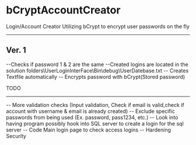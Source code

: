 # bCryptAccountCreator
Login/Account Creator Utilizing bCrypt to encrypt user passwords on the fly

--------------------------------------
Ver. 1 
--------------------------------------
--Checks if password 1 & 2 are the same
--Created logins are located in the solution folders\UserLoginInterFace\Bin\debug\UserDatebase.txt
-- Creates Textfile automatically
-- Encrypts password with bCrypt(Stored password)

TODO
_________________________________
-- More validation checks
    (Input validation, Check if email is valid,check if account with username & email is already created)
-- Exclude specific passwords from being used (Ex. password, pass1234, etc.)
-- Look into having program possibly hook into SQL server to create a login for the sql server
-- Code Main login page to check access logins
-- Hardening Security

  
